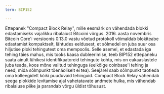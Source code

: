 ```yaml
---
term: BIP152

---
```

Ettepanek "Compact Block Relay", mille eesmärk on vähendada blokki edastamiseks vajalikku ribalaiust Bitcoini võrgus. 2016. aasta novembris Bitcoin Core'i versioonis 0.13.0 vastu võetud protokoll võimaldab blokiteabe edastamist kompaktselt, lähtudes eeldusest, et sõlmedel on juba suur osa hiljutise ploki tehingutest oma mempoolis. Selle asemel, et edastada iga tehing täies mahus, mis tooks kaasa dubleerimise, teeb BIP152 ettepaneku saata ainult lühikesi identifikaatoreid tehingute kohta, mis on eakaaslastele juba teada, koos mõne valitud tehinguga (eelkõige coinbase'i tehing ja need, mida sõlmpunkt tõenäoliselt ei tea). Seejärel saab sõlmpunkt taotleda oma kolleegidelt kõiki puuduvaid tehinguid. Compact Block Relay vähendab seega plokkide levitamise ajal vahetatavate andmete hulka, mis vähendab ribalaiuse piike ja parandab võrgu üldist tõhusust.